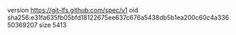 version https://git-lfs.github.com/spec/v1
oid sha256:e31fa635fb05bfd18122675ee637c676a5438db5b1ea200c60c4a33650369207
size 5413

